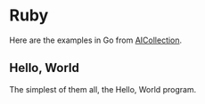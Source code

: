 # Ruby

Here are the examples in Go from [AICollection](https://codedeviate.github.io/AICollection/ruby.html).

## Hello, World

The simplest of them all, the Hello, World program.
